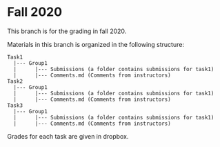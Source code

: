 # Fall 2020
This branch is for the grading in fall 2020.

Materials in this branch is organized in the following structure:
```
Task1
  |--- Group1
  |      |--- Submissions (a folder contains submissions for task1)
  |      |--- Comments.md (Comments from instructors)
Task2
  |--- Group1
  |      |--- Submissions (a folder contains submissions for task1)
  |      |--- Comments.md (Comments from instructors)
Task3
  |--- Group1
  |      |--- Submissions (a folder contains submissions for task1)
  |      |--- Comments.md (Comments from instructors)
```

Grades for each task are given in dropbox.
